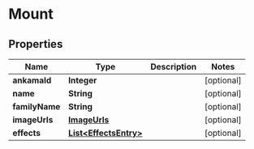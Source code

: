 

# Mount


## Properties

| Name | Type | Description | Notes |
|------------ | ------------- | ------------- | -------------|
|**ankamaId** | **Integer** |  |  [optional] |
|**name** | **String** |  |  [optional] |
|**familyName** | **String** |  |  [optional] |
|**imageUrls** | [**ImageUrls**](ImageUrls.md) |  |  [optional] |
|**effects** | [**List&lt;EffectsEntry&gt;**](EffectsEntry.md) |  |  [optional] |




